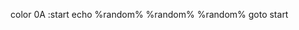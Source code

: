 color 0A
:start
echo %random% %random% %random%
            goto start

<!---
esmailzz/esmailzz is a ✨ special ✨ repository because its `README.md` (this file) appears on your GitHub profile.
You can click the Preview link to take a look at your changes.
--->
